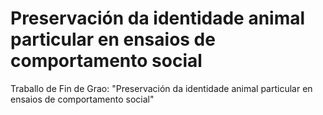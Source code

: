 # Preservación da identidade animal particular en ensaios de comportamento social
Traballo de Fin de Grao: "Preservación da identidade animal particular en ensaios de comportamento social"
